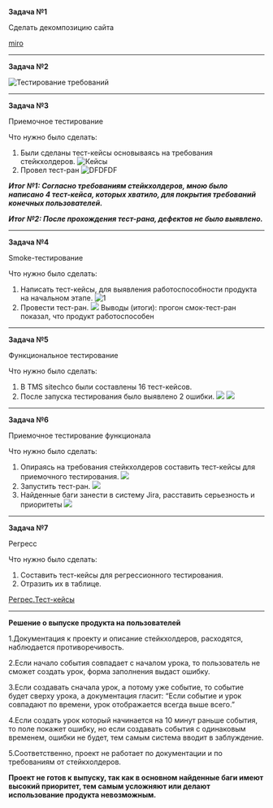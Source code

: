 **Задача №1**

Сделать декомпозицию сайта 

[miro](https://miro.com/app/board/uXjVPg_qDDQ=/)

---------------------------------------------

**Задача №2**

![Тестирование требований](https://github.com/AnatoliyK4/Portfolio./blob/main/%D0%9F%D1%80%D0%BE%D0%B5%D0%BA%D1%82%D1%8B/%D0%A1%D0%BA%D1%80%D0%B8%D0%BD%D1%88%D0%BE%D1%82%D1%8B/%D0%A1%D0%BD%D0%B8%D0%BC%D0%BE%D0%BA%20%D1%8D%D0%BA%D1%80%D0%B0%D0%BD%D0%B0%202023-08-28%20151236.png)


----------------------------------------------------------

**Задача №3**

Приемочное тестирование

Что нужно было сделать:
1. Были сделаны тест-кейсы основываясь на требования стейкхолдеров.
![Кейсы](https://github.com/AnatoliyK4/Portfolio./blob/main/%D0%9F%D1%80%D0%BE%D0%B5%D0%BA%D1%82%D1%8B/%D0%A1%D0%BA%D1%80%D0%B8%D0%BD%D1%88%D0%BE%D1%82%D1%8B/%D1%82%D0%B5%D1%81%D1%82-%D0%BA%D0%B5%D0%B9%D1%81%D1%8B%20%D0%BE%20%D0%B2%D0%BE%D0%BB%D0%B5%D0%B8%D0%B7%D1%8A%D1%8F%D0%B2%D0%BB%D0%B5%D0%BD%D0%B8%D0%B8%20%D1%82%D1%80%D0%B5%D0%B1%D0%BE%D0%B2%D0%B0%D0%BD%D0%B8%D0%B9%20%D1%81%D1%82%D0%B5%D0%B9%D0%BA%D1%85%D0%BE%D0%BB%D0%B4%D0%B5%D1%80%D0%BE%D0%B2..png)
2. Провел тест-ран
![DFDFDF](https://github.com/AnatoliyK4/Portfolio./blob/main/%D0%9F%D1%80%D0%BE%D0%B5%D0%BA%D1%82%D1%8B/%D0%A1%D0%BA%D1%80%D0%B8%D0%BD%D1%88%D0%BE%D1%82%D1%8B/%D1%82%D0%B5%D1%81%D1%82-%D1%80%D0%B0%D0%BD.png)

***Итог №1:  Согласно требованиям стейкхолдеров, мною было написано 4 тест-кейса, которых хватило, для покрытия требований конечных пользователей.***

***Итог №2: После прохождения тест-рана, дефектов не было выявлено.***

----------------------------------------------------------------------------------

**Задача №4**

Smoke-тестирование

Что нужно было сделать: 
1. Написать тест-кейсы, для выявления работоспособности продукта на начальном этапе.
![1](https://github.com/AnatoliyK4/Portfolio./blob/main/%D0%9F%D1%80%D0%BE%D0%B5%D0%BA%D1%82%D1%8B/%D0%A1%D0%BA%D1%80%D0%B8%D0%BD%D1%88%D0%BE%D1%82%D1%8B/%D1%82%D0%B5%D1%81%D1%82-%D0%BA%D0%B5%D0%B9%D1%81%D1%8B%2C%20%D0%B4%D0%BB%D1%8F%20%D0%BE%D0%B1%D0%B5%D1%81%D0%BF%D0%B5%D1%87%D0%B5%D0%BD%D0%B8%D1%8F%20%D1%80%D0%B0%D0%B1%D0%BE%D1%82%D0%BE%D1%81%D0%BF%D0%BE%D1%81%D0%BE%D0%B1%D0%BD%D0%BE%D1%81%D1%82%D0%B8%20%D0%BF%D1%80%D0%BE%D0%B4%D1%83%D0%BA%D1%82%D0%B0%20%D0%BD%D0%B0%20%D0%BD%D0%B0%D1%87%D0%B0%D0%BB%D1%8C%D0%BD%D0%BE%D0%BC%20%D1%8D%D1%82%D0%B0%D0%BF%D0%B5..png)
2. Провести тест-ран. 
![](https://github.com/AnatoliyK4/Portfolio./blob/main/%D0%9F%D1%80%D0%BE%D0%B5%D0%BA%D1%82%D1%8B/%D0%A1%D0%BA%D1%80%D0%B8%D0%BD%D1%88%D0%BE%D1%82%D1%8B/%D1%82%D0%B5%D1%81%D1%82-%D1%80%D0%B0%D0%BD..png)
Выводы (итоги): прогон смок-тест-ран показал, что продукт работоспособен 

------------------------------------------------------------------------------

**Задача №5**

Функциональное тестирование

Что нужно было сделать:
1. В TMS sitechco были составлены 16 тест-кейсов.
2. После запуска тестирования было выявлено 2 ошибки.
![](https://github.com/AnatoliyK4/Portfolio./blob/main/%D0%9F%D1%80%D0%BE%D0%B5%D0%BA%D1%82%D1%8B/%D0%A1%D0%BA%D1%80%D0%B8%D0%BD%D1%88%D0%BE%D1%82%D1%8B/sitetechco%20%D0%B1%D1%8B%D0%BB%D0%B8%20%D1%81%D0%BE%D1%81%D1%82%D0%B0%D0%B2%D0%BB%D0%B5%D0%BD%D1%8B%2016%20%D1%82%D0%B5%D1%81%D1%82-%D0%BA%D0%B5%D0%B9%D1%81%D0%BE%D0%B2..png)
![](https://github.com/AnatoliyK4/Portfolio./blob/main/%D0%9F%D1%80%D0%BE%D0%B5%D0%BA%D1%82%D1%8B/%D0%A1%D0%BA%D1%80%D0%B8%D0%BD%D1%88%D0%BE%D1%82%D1%8B/%D0%9F%D0%BE%D1%81%D0%BB%D0%B5%20%D0%B7%D0%B0%D0%BF%D1%83%D1%81%D0%BA%D0%B0%20%D1%82%D0%B5%D1%81%D1%82%D0%B8%D1%80%D0%BE%D0%B2%D0%B0%D0%BD%D0%B8%D1%8F%20%D0%B1%D1%8B%D0%BB%D0%BE%20%D0%BE%D0%B1%D0%BD%D0%B0%D1%80%D1%83%D0%B6%D0%B5%D0%BD%D0%BE%202%20%D0%BE%D1%88%D0%B8%D0%B1%D0%BA%D0%B8..png)
----------------------------------------------------------------------------------------

**Задача №6**

Приемочное тестирование функционала

Что нужно было сделать:
1. Опираясь на требования стейкхолдеров составить тест-кейсы для приемочного тестирования.
![](https://github.com/AnatoliyK4/Portfolio./blob/main/%D0%9F%D1%80%D0%BE%D0%B5%D0%BA%D1%82%D1%8B/%D0%A1%D0%BA%D1%80%D0%B8%D0%BD%D1%88%D0%BE%D1%82%D1%8B/%D1%82%D1%80%D0%B5%D0%B1%D0%BE%D0%B2%D0%B0%D0%BD%D0%B8%D1%8F%20%D1%81%D1%82%D0%B5%D0%B9%D0%BA%D1%85%D0%BE%D0%BB%D0%B4%D0%B5%D1%80%D0%BE%D0%B2%20%D0%BF%D1%80%D0%B0%D0%B2%D0%B8%D1%82%D0%B5%D0%BB%D1%8C%D1%81%D1%82%D0%B2%D0%B0%20%D1%82%D0%B5%D1%81%D1%82-%D0%BA%D0%B5%D0%B9%D1%81%D1%8B%20%D0%B4%D0%BB%D1%8F%20%D0%BF%D0%BE%D0%BB%D1%83%D1%87%D0%B5%D0%BD%D0%B8%D1%8F%20%D1%82%D0%B5%D1%81%D1%82%D0%B8%D1%80%D0%BE%D0%B2%D0%B0%D0%BD%D0%B8%D1%8F..png)
2. Запустить тест-ран.
![](https://github.com/AnatoliyK4/Portfolio./blob/main/%D0%9F%D1%80%D0%BE%D0%B5%D0%BA%D1%82%D1%8B/%D0%A1%D0%BA%D1%80%D0%B8%D0%BD%D1%88%D0%BE%D1%82%D1%8B/%D1%82%D0%B5%D1%81%D1%82-%D1%80%D0%B0%D0%BD.%D1%81%D1%82%D0%B5%D0%BA.png)
3. Найденные баги занести в систему Jira, расставить серьезность и приоритеты
![](https://github.com/AnatoliyK4/Portfolio./blob/main/%D0%9F%D1%80%D0%BE%D0%B5%D0%BA%D1%82%D1%8B/%D0%A1%D0%BA%D1%80%D0%B8%D0%BD%D1%88%D0%BE%D1%82%D1%8B/%D0%9D%D0%B0%D0%B9%D0%B4%D0%B5%D0%BD%D0%BD%D1%8B%D0%B5%20%D0%B1%D0%B0%D0%B3%D0%B8%20%D0%B7%D0%B0%D0%BD%D0%B5%D1%81%D1%82%D0%B8%20%D0%B2%20%D1%81%D0%B8%D1%81%D1%82%D0%B5%D0%BC%D1%83%20Jira%2C%20%D1%80%D0%B0%D1%81%D1%81%D1%82%D0%B0%D0%B2%D0%B8%D1%82%D1%8C%20%D1%81%D0%B5%D1%80%D1%8C%D1%91%D0%B7%D0%BD%D0%BE%D1%81%D1%82%D1%8C%20%D0%B8%20%D0%BF%D1%80%D0%B8%D0%BE%D1%80%D0%B8%D1%82%D0%B5%D1%82%D1%8B.png)

----------------------------------------------------------------------------------------------

**Задача №7**

Регресс

Что нужно было сделать: 
1. Составить тест-кейсы для регрессионного тестирования.
2. Отразить их в таблице.

[Регрес.Тест-кейсы](https://docs.google.com/spreadsheets/d/1EC8ruUHhxDnqzk5kXwu6BUAYAIJkGp-lQDdq98A26Z8/edit?usp=sharing)

___________________________________________________________________________________________________

**Решение о выпуске продукта на пользователей**

1.Документация к проекту и описание стейкхолдеров, расходятся, наблюдается противоречивость. 

2.Если начало события совпадает с началом урока, то пользователь не сможет создать урок, форма заполнения выдаст ошибку.

3.Если создавать сначала урок, а потому уже событие, то событие будет сверху урока, а документация гласит: 
“Если событие и урок совпадают по времени, урок отображается всегда выше всего.”

4.Если создать урок который начинается на 10 минут раньше события, то поле покажет ошибку, 
но если создавать события с одинаковым временем, ошибки не будет, тем самым система вводит в заблуждение. 

5.Соответственно, проект не работает по документации и по требованиям от стейкхолдеров. 

**Проект не готов к выпуску, так как в основном найденные баги имеют высокий приоритет, тем самым усложняют или делают 
использование продукта невозможным.**
